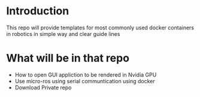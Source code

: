 # Introduction
This repo will provide templates for most commonly used docker containers in robotics in simple way and clear guide lines
# What will be in that repo
- How to open GUI appliction to be rendered in Nvidia GPU
- Use micro-ros using serial communtication using docker
- Download Private repo
